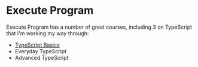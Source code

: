 # Execute Program

Execute Program has a number of great courses, including 3 on TypeScript that I'm working my way through:

- [TypeScript Basics](./typescript_basics/)
- Everyday TypeScript
- Advanced TypeScript
